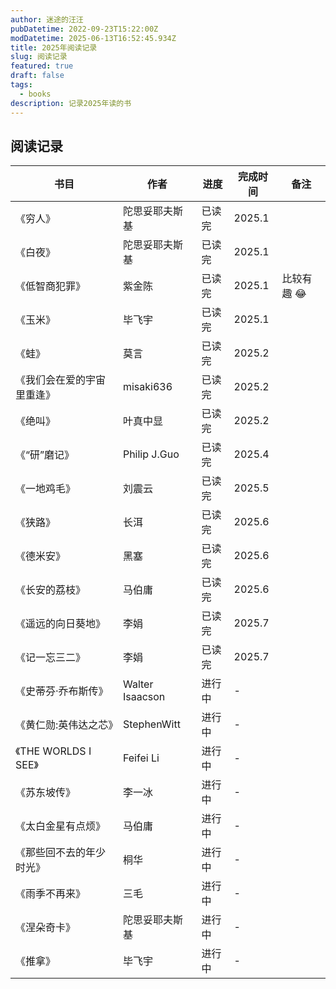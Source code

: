 ```yaml
---
author: 迷途的汪汪
pubDatetime: 2022-09-23T15:22:00Z
modDatetime: 2025-06-13T16:52:45.934Z
title: 2025年阅读记录
slug: 阅读记录
featured: true
draft: false
tags:
  - books
description: 记录2025年读的书
---
```


## 阅读记录

| 书目                       | 作者            | 进度   | 完成时间 | 备注        |
| -------------------------- | --------------- | ------ | -------- | ----------- |
| 《穷人》                   | 陀思妥耶夫斯基  | 已读完 | 2025.1   |             |
| 《白夜》                   | 陀思妥耶夫斯基  | 已读完 | 2025.1   |             |
| 《低智商犯罪》             | 紫金陈          | 已读完 | 2025.1   | 比较有趣 😂 |
| 《玉米》                   | 毕飞宇          | 已读完 | 2025.1   |             |
| 《蛙》                     | 莫言            | 已读完 | 2025.2   |             |
| 《我们会在爱的宇宙里重逢》 | misaki636       | 已读完 | 2025.2   |             |
| 《绝叫》                   | 叶真中显        | 已读完 | 2025.2   |             |
| 《“研”磨记》               | Philip J.Guo    | 已读完 | 2025.4   |             |
| 《一地鸡毛》               | 刘震云          | 已读完 | 2025.5   |             |
| 《狭路》                   | 长洱            | 已读完 | 2025.6   |             |
| 《德米安》                 | 黑塞            | 已读完 | 2025.6   |             |
| 《长安的荔枝》             | 马伯庸          | 已读完 | 2025.6   |             |
| 《遥远的向日葵地》         | 李娟            | 已读完 | 2025.7   |             |
| 《记一忘三二》             | 李娟            | 已读完 | 2025.7   |             |
| 《史蒂芬·乔布斯传》        | Walter Isaacson | 进行中 | -        |             |
| 《黄仁勋:英伟达之芯》      | StephenWitt     | 进行中 | -        |             |
| 《THE WORLDS I SEE》       | Feifei Li       | 进行中 | -        |             |
| 《苏东坡传》               | 李一冰          | 进行中 | -        |             |
| 《太白金星有点烦》         | 马伯庸          | 进行中 | -        |             |
| 《那些回不去的年少时光》   | 桐华            | 进行中 | -        |             |
| 《雨季不再来》             | 三毛            | 进行中 | -        |             |
| 《涅朵奇卡》               | 陀思妥耶夫斯基  | 进行中 | -        |             |
| 《推拿》                   | 毕飞宇          | 进行中 | -        |             |
